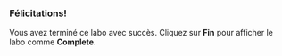 ### Félicitations!
		
Vous avez terminé ce labo avec succès. Cliquez sur **Fin** pour afficher le labo comme **Complete**.